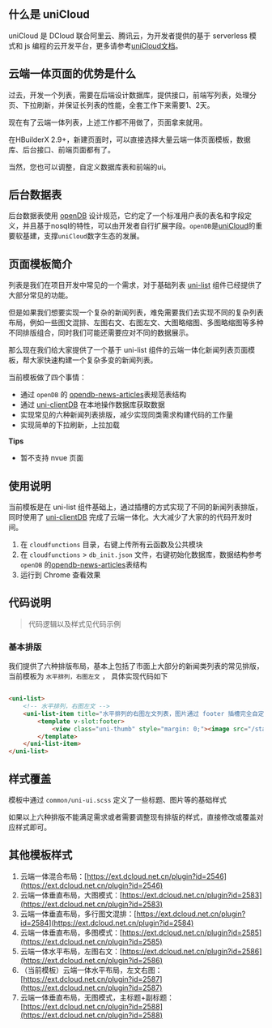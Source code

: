 ## 什么是 uniCloud 
uniCloud 是 DCloud 联合阿里云、腾讯云，为开发者提供的基于 serverless 模式和 js 编程的云开发平台，更多请参考[uniCloud文档](https://uniapp.dcloud.io/uniCloud)。

## 云端一体页面的优势是什么
过去，开发一个列表，需要在后端设计数据库，提供接口，前端写列表，处理分页、下拉刷新，并保证长列表的性能，全套工作下来需要1、2天。

现在有了云端一体列表，上述工作都不用做了，页面拿来就用。

在HBuilderX 2.9+，新建页面时，可以直接选择大量云端一体页面模板，数据库、后台接口、前端页面都有了。

当然，您也可以调整，自定义数据库表和前端的ui。

## 后台数据表
后台数据表使用 [openDB](https://gitee.com/dcloud/opendb/tree/master) 设计规范，它约定了一个标准用户表的表名和字段定义，并且基于nosql的特性，可以由开发者自行扩展字段。`openDB`是[uniCloud](https://uniapp.dcloud.io/uniCloud/README)的重要软基建，支撑`uniCloud`数字生态的发展。


## 页面模板简介

列表是我们在项目开发中常见的一个需求，对于基础列表 [uni-list](https://ext.dcloud.net.cn/plugin?id=24) 组件已经提供了大部分常见的功能。

但是如果我们想要实现一个复杂的新闻列表，难免需要我们去实现不同的复杂列表布局，例如一些图文混排、左图右文、右图左文、大图略缩图、多图略缩图等多种不同排版组合，同时我们可能还需要应对不同的数据展示。

那么现在我们给大家提供了一个基于 uni-list 组件的云端一体化新闻列表页面模板，帮大家快速构建一个复杂多变的新闻列表。

当前模板做了四个事情：

- 通过 `openDB` 的 [opendb-news-articles](https://gitee.com/dcloud/opendb/tree/master/collection/opendb-news-articles)表规范表结构
- 通过 [uni-clientDB](https://ext.dcloud.net.cn/plugin?id=2314) 在本地操作数据库获取数据
- 实现常见的六种新闻列表排版，减少实现同类需求构建代码的工作量
- 实现简单的下拉刷新，上拉加载

**Tips**
- 暂不支持 nvue 页面

## 使用说明

当前模板是在 uni-list 组件基础上，通过插槽的方式实现了不同的新闻列表排版，同时使用了 [uni-clientDB](https://ext.dcloud.net.cn/plugin?id=2314) 完成了云端一体化。大大减少了大家的的代码开发时间。

1. 在 `cloudfunctions` 目录，右键上传所有云函数及公共模块
2. 在 `cloudfunctions` > `db_init.json` 文件，右键初始化数据库，数据结构参考 `openDB` 的[opendb-news-articles](https://gitee.com/dcloud/opendb/tree/master/collection/opendb-news-articles)表结构
3. 运行到 Chrome 查看效果

## 代码说明
> 代码逻辑以及样式见代码示例

### 基本排版

我们提供了六种排版布局，基本上包括了市面上大部分的新闻类列表的常见排版，当前模板为 `水平排列，右图左文` ， 具体实现代码如下

```html

<uni-list>
	<!-- 水平排列，右图左文 -->
	<uni-list-item title="水平排列的右图左文列表，图片通过 footer 插槽完全自定义" note="Dcloud 128评论 21 赞">
		<template v-slot:footer>
			<view class="uni-thumb" style="margin: 0;"><image src="/static/logo.png" mode="aspectFill"></image></view>
		</template>
	</uni-list-item>
</uni-list>

```


## 样式覆盖

模板中通过 `common/uni-ui.scss` 定义了一些标题、图片等的基础样式

如果以上六种排版不能满足需求或者需要调整现有排版的样式，直接修改或覆盖对应样式即可。

## 其他模板样式

1. 云端一体混合布局：[https://ext.dcloud.net.cn/plugin?id=2546](https://ext.dcloud.net.cn/plugin?id=2546)
2. 云端一体垂直布局，大图模式：[https://ext.dcloud.net.cn/plugin?id=2583](https://ext.dcloud.net.cn/plugin?id=2583)
3. 云端一体垂直布局，多行图文混排：[https://ext.dcloud.net.cn/plugin?id=2584](https://ext.dcloud.net.cn/plugin?id=2584)
4. 云端一体垂直布局，多图模式：[https://ext.dcloud.net.cn/plugin?id=2585](https://ext.dcloud.net.cn/plugin?id=2585)
5. 云端一体水平布局，左图右文：[https://ext.dcloud.net.cn/plugin?id=2586](https://ext.dcloud.net.cn/plugin?id=2586)
6. （当前模板）云端一体水平布局，左文右图：[https://ext.dcloud.net.cn/plugin?id=2587](https://ext.dcloud.net.cn/plugin?id=2587)
7. 云端一体垂直布局，无图模式，主标题+副标题：[https://ext.dcloud.net.cn/plugin?id=2588](https://ext.dcloud.net.cn/plugin?id=2588)